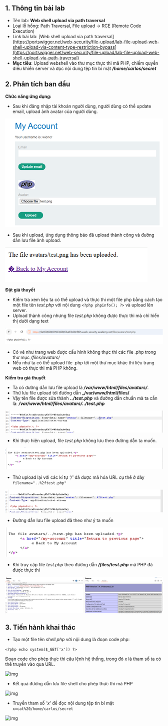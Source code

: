 ## 1. Thông tin bài lab
- Tên lab: **Web shell upload via path traversal**
- Loại lỗ hổng: Path Traversal, File upload -> RCE (Remote Code Execution)
- Link bài lab: [Web shell upload via path traversal](https://portswigger.net/web-security/file-upload/lab-file-upload-web-shell-upload-via-content-type-restriction-bypass](https://portswigger.net/web-security/file-upload/lab-file-upload-web-shell-upload-via-path-traversal)
- **Mục tiêu**: Upload webshell vào thư mục thực thi mã PHP, chiếm quyền điều khiển server và đọc nội dung tệp tin bí mật _**/home/carlos/secret**_
## 2. Phân tích ban đầu
**Chức năng ứng dụng:** 
- Sau khi đăng nhập tài khoản người dùng, người dùng có thể update email, upload ảnh avatar của người dùng.

![img1](./img/lab1/img1.png)

- Sau khi upload, ứng dụng thông báo đã upload thành công và đường dẫn lưu file ảnh upload.

![img2](./img/lab1/img2.png)

**Đặt giả thuyết**
-	Kiểm tra xem liệu ta có thể upload và thực thi một file php bằng cách tạo một file tên _test.php_ với nội dung `<?php phpinfo(); ?>` và upload lên server.
- Upload thành công nhưng file _test.php_ không được thực thi mà chỉ hiển thị dưới dạng text

![img](./img/lab3/img1.png)

- Có vẻ như trang web được cấu hình không thực thi các file .php trong thư mục _/files/avatars/_
- Nếu như ta có thể upload file .php tới một thư mục khác thì liệu trang web có thực thi mã PHP không.

**Kiểm tra giả thuyết**
- Ta có đường dẫn lưu file upload là **_/var/www/html/files/avatars/_**.
- Thử lưu file upload tới đường dẫn **_/var/www/html/files/**
- Vậy tên file được sửa thành **_../test.php_** và đường dẫn chuẩn mà ta cần là: **_/var/www/html/files/avatars/../test.php_**

![img](./img/lab3/img2.png)

- Khi thực hiện upload, file _test.php_ không lưu theo đường dẫn ta muốn. 

![img](./img/lab3/img3.png)

- Thử upload lại với các kí tự _'/'_ đã được mã hóa URL cụ thể ở đây `filename="..%2ftest.php"`

![img](./img/lab3/img4.png)

- Đường dẫn lưu file upload đã theo như ý ta muốn

![img](./img/lab3/img5.png)

- Khi truy cập file _test.php_ theo đường dẫn **_/files/test.php_** mã PHP đã được thực thi

![img](./img/lab3/img6.png)

## 3. Tiến hành khai thác
- Tạo một file tên _shell.php_ với nội dung là đoạn code php:

```<?php echo system($_GET['x']) ?>```

Đoạn code cho phép thực thi câu lệnh hệ thống, trong đó x là tham số ta có thể truyền vào qua URL.

![img](./img/lab3/img7.png)

- Kết quả đường dẫn lưu file shell cho phép thực thi mã PHP

![img](./img/lab3/img8.png)

- Truyền tham số *'x'* để đọc nội dung tệp tin bí mật `x=cat%20/home/carlos/secret`

![img](./img/lab3/img9.png)
